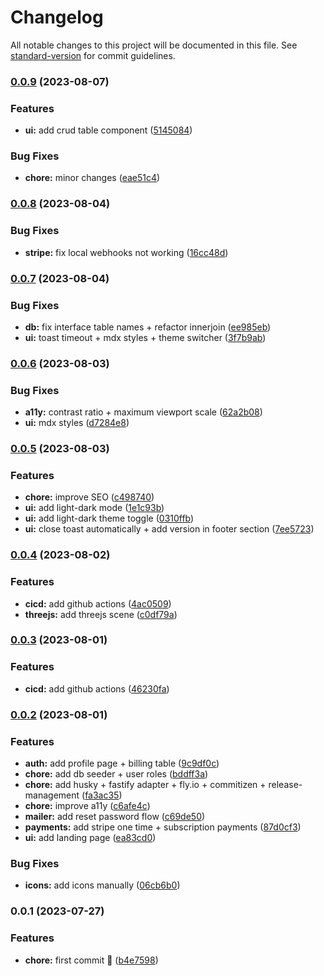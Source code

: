 # Changelog

All notable changes to this project will be documented in this file. See [standard-version](https://github.com/conventional-changelog/standard-version) for commit guidelines.

### [0.0.9](https://github.com/JorgeCoke/super-qwik-template/compare/v0.0.8...v0.0.9) (2023-08-07)


### Features

* **ui:** add crud table component ([5145084](https://github.com/JorgeCoke/super-qwik-template/commit/51450848d436f86ed2702c3ff0fc449cbb0dec95))


### Bug Fixes

* **chore:** minor changes ([eae51c4](https://github.com/JorgeCoke/super-qwik-template/commit/eae51c4760df9ee74d8f373fe3fc6f4ce7f79e33))

### [0.0.8](https://github.com/JorgeCoke/super-qwik-template/compare/v0.0.7...v0.0.8) (2023-08-04)


### Bug Fixes

* **stripe:** fix local webhooks not working ([16cc48d](https://github.com/JorgeCoke/super-qwik-template/commit/16cc48da9720bc4a03f33bc6879040f212604bad))

### [0.0.7](https://github.com/JorgeCoke/super-qwik-template/compare/v0.0.6...v0.0.7) (2023-08-04)


### Bug Fixes

* **db:** fix interface table names + refactor innerjoin ([ee985eb](https://github.com/JorgeCoke/super-qwik-template/commit/ee985ebc48ebc8d4e0b569287dafc281f867750e))
* **ui:** toast timeout + mdx styles + theme switcher ([3f7b9ab](https://github.com/JorgeCoke/super-qwik-template/commit/3f7b9ab82243a710ce836342b673430ce367e172))

### [0.0.6](https://github.com/JorgeCoke/super-qwik-template/compare/v0.0.5...v0.0.6) (2023-08-03)


### Bug Fixes

* **a11y:** contrast ratio + maximum viewport scale ([62a2b08](https://github.com/JorgeCoke/super-qwik-template/commit/62a2b08666f5cbaad52aa60f9cab5bcba0399dd5))
* **ui:** mdx styles ([d7284e8](https://github.com/JorgeCoke/super-qwik-template/commit/d7284e829598c0d6177bf68cb1383e9d2b3358db))

### [0.0.5](https://github.com/JorgeCoke/super-qwik-template/compare/v0.0.4...v0.0.5) (2023-08-03)


### Features

* **chore:** improve SEO ([c498740](https://github.com/JorgeCoke/super-qwik-template/commit/c498740de19e89bd5d37e8a1a5c54615dd518a25))
* **ui:** add light-dark mode ([1e1c93b](https://github.com/JorgeCoke/super-qwik-template/commit/1e1c93b10716d87323da42524987ac8fa0b7ad58))
* **ui:** add light-dark theme toggle ([0310ffb](https://github.com/JorgeCoke/super-qwik-template/commit/0310ffb50dd482fa2fa3555bc800440359928fa7))
* **ui:** close toast automatically + add version in footer section ([7ee5723](https://github.com/JorgeCoke/super-qwik-template/commit/7ee572389877cca3590e5fc0151ec4b46a119cd3))

### [0.0.4](https://github.com/JorgeCoke/super-qwik-template/compare/v0.0.2...v0.0.4) (2023-08-02)


### Features

* **cicd:** add github actions ([4ac0509](https://github.com/JorgeCoke/super-qwik-template/commit/4ac0509c8c3778d2846f66a8d0ae0a8253ed4577))
* **threejs:** add threejs scene ([c0df79a](https://github.com/JorgeCoke/super-qwik-template/commit/c0df79ab4e23b26e95b65ce2fd39fd859b825fa6))

### [0.0.3](https://github.com/JorgeCoke/super-qwik-template/compare/v0.0.2...v0.0.3) (2023-08-01)


### Features

* **cicd:** add github actions ([46230fa](https://github.com/JorgeCoke/super-qwik-template/commit/46230fa7073e944a35f3e17f56c338c8c48a2c63))

### [0.0.2](https://github.com/JorgeCoke/super-qwik-template/compare/v0.0.1...v0.0.2) (2023-08-01)


### Features

* **auth:** add profile page + billing table ([9c9df0c](https://github.com/JorgeCoke/super-qwik-template/commit/9c9df0ce6b91b7c6c3c3e52c73404f4d7da2d9d6))
* **chore:** add db seeder + user roles ([bddff3a](https://github.com/JorgeCoke/super-qwik-template/commit/bddff3aec32cd046b5bd2f2253eb026f211f4413))
* **chore:** add husky + fastify adapter + fly.io + commitizen + release-management ([fa3ac35](https://github.com/JorgeCoke/super-qwik-template/commit/fa3ac359504fedd6d56d50b53d2be143244d2f84))
* **chore:** improve a11y ([c6afe4c](https://github.com/JorgeCoke/super-qwik-template/commit/c6afe4c06ebeda6a7de010fc54b9ec61cbe4ae9d))
* **mailer:** add reset password flow ([c69de50](https://github.com/JorgeCoke/super-qwik-template/commit/c69de505721de6be93aa3f387c3738e87e0a9cee))
* **payments:** add stripe one time + subscription payments ([87d0cf3](https://github.com/JorgeCoke/super-qwik-template/commit/87d0cf3268a83970794af44f61cf7464edba2a2e))
* **ui:** add landing page ([ea83cd0](https://github.com/JorgeCoke/super-qwik-template/commit/ea83cd05aba19e04f9f4c6975b32f98d2946069e))


### Bug Fixes

* **icons:** add icons manually ([06cb6b0](https://github.com/JorgeCoke/super-qwik-template/commit/06cb6b07dc93e9794a64cfe59b9e73e89a5f7b0c))

### 0.0.1 (2023-07-27)

### Features

- **chore:** first commit 🎉 ([b4e7598](https://github.com/JorgeCoke/qwikly-stack/commit/b4e75982e2c7b3ba20cfbca07c3fc0ed36030719))
